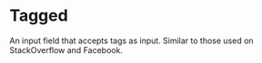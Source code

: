 # Tagged
An input field that accepts tags as input. Similar to those used on StackOverflow and Facebook.
